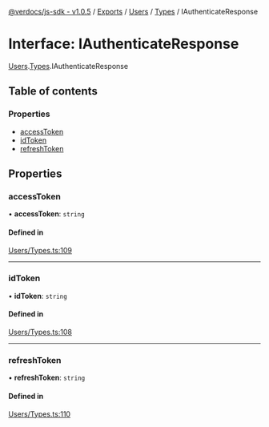 [@verdocs/js-sdk - v1.0.5](../README.md) / [Exports](../modules.md) / [Users](../modules/Users.md) / [Types](../modules/Users.Types.md) / IAuthenticateResponse

# Interface: IAuthenticateResponse

[Users](../modules/Users.md).[Types](../modules/Users.Types.md).IAuthenticateResponse

## Table of contents

### Properties

- [accessToken](Users.Types.IAuthenticateResponse.md#accesstoken)
- [idToken](Users.Types.IAuthenticateResponse.md#idtoken)
- [refreshToken](Users.Types.IAuthenticateResponse.md#refreshtoken)

## Properties

### accessToken

• **accessToken**: `string`

#### Defined in

[Users/Types.ts:109](https://github.com/Verdocs/js-sdk/blob/main/src/Users/Types.ts#L109)

___

### idToken

• **idToken**: `string`

#### Defined in

[Users/Types.ts:108](https://github.com/Verdocs/js-sdk/blob/main/src/Users/Types.ts#L108)

___

### refreshToken

• **refreshToken**: `string`

#### Defined in

[Users/Types.ts:110](https://github.com/Verdocs/js-sdk/blob/main/src/Users/Types.ts#L110)
